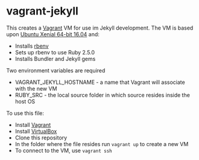 # vagrant-jekyll

This creates a [Vagrant](https://www.vagrantup.com) VM for use im Jekyll development. The VM is based upon [Ubuntu Xenial 64-bit 16.04](https://app.vagrantup.com/ubuntu/boxes/xenial64) and:
* Installs [rbenv](https://github.com/rbenv/rbenv/)
* Sets up rbenv to use Ruby 2.5.0
* Installs Bundler and Jekyll gems

Two environment variables are required
* VAGRANT_JEKYLL_HOSTNAME - a name that Vagrant will associate with the new VM
* RUBY_SRC - the local source folder in which source resides inside the host OS

To use this file:
* Install [Vagrant](https://www.vagrantup.com)
* Install [VirtualBox](https://www.virtualbox.org/) 
* Clone this repository
* In the folder where the file resides run `vagrant up` to create a new VM
* To connect to the VM, use `vagrant ssh` 